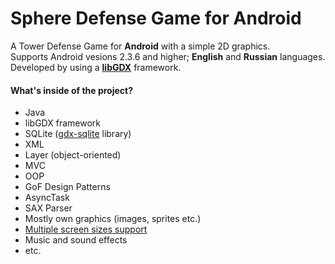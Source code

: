 Sphere Defense Game for Android
=================

A Tower Defense Game for <b>Android</b> with a simple 2D graphics.
<br />Supports Android vesions 2.3.6 and higher; <b>English</b> and <b>Russian</b> languages.
<br />Developed by using a <a href="http://libgdx.badlogicgames.com/"><b>libGDX</b></a> framework.

<h4>What's inside of the project?</h4>
<ul>
  <li>Java</li>
  <li>libGDX framework</li>
  <li>SQLite (<a href="https://github.com/mrafayaleem/gdx-sqlite">gdx-sqlite</a> library)</li>
  <li>XML</li>
  <li>Layer (object-oriented)</li>
  <li>MVC</li>
  <li>OOP</li>
  <li>GoF Design Patterns</li>
  <li>AsyncTask</li>
  <li>SAX Parser</li>
  <li>Mostly own graphics (images, sprites etc.)</li>
  <li><a href="http://blog.gemserk.com/2013/01/22/our-solution-to-handle-multiple-screen-sizes-in-android-part-one/">Multiple screen sizes support</a></li>
  <li>Music and sound effects</li>
  <li>etc.</li>
</ul>


